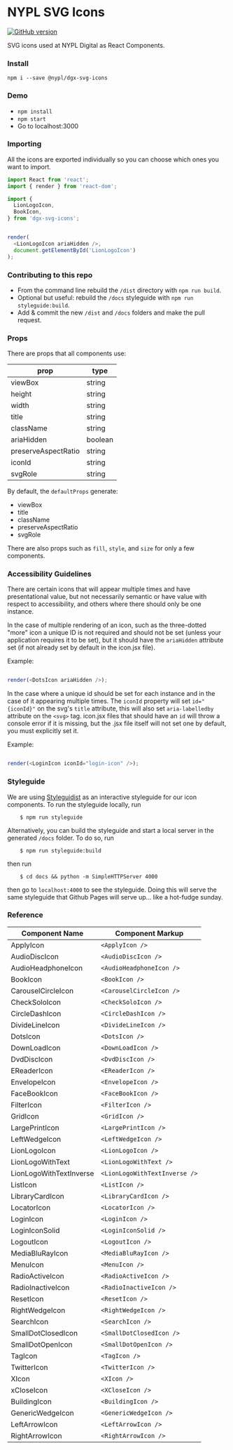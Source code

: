 # NYPL SVG Icons

[![GitHub version](https://badge.fury.io/gh/nypl%2Fdgx-svg-icons.svg)](https://badge.fury.io/gh/nypl%2Fdgx-svg-icons)

SVG icons used at NYPL Digital as React Components.

### Install

`npm i --save @nypl/dgx-svg-icons`

### Demo

* `npm install`
* `npm start`
* Go to localhost:3000

### Importing

All the icons are exported individually so you can choose which ones you want to import.

```javascript
import React from 'react';
import { render } from 'react-dom';

import {
  LionLogoIcon,
  BookIcon,
} from 'dgx-svg-icons';


render(
  <LionLogoIcon ariaHidden />,
  document.getElementById('LionLogoIcon')
);

```

### Contributing to this repo
* From the command line rebuild the `/dist` directory with `npm run build`.
* Optional but useful: rebuild the `/docs` styleguide with `npm run styleguide:build`.
* Add & commit the new `/dist` and `/docs` folders and make the pull request.

### Props

There are props that all components use:

prop | type
--- | ---
viewBox | string
height | string
width | string
title | string
className | string
ariaHidden | boolean
preserveAspectRatio | string
iconId | string
svgRole | string

By default, the `defaultProps` generate:

* viewBox
* title
* className
* preserveAspectRatio
* svgRole

There are also props such as `fill`, `style`, and `size` for only a few components.

### Accessibility Guidelines
There are certain icons that will appear multiple times and have presentational value, but not necessarily semantic or have value with respect to accessibility, and others where there should only be one instance.

In the case of multiple rendering of an icon, such as the three-dotted "more" icon a unique ID is not required and should not be set (unless your application requires it to be set), but it should have the `ariaHidden` attribute set (if not already set by default in the icon.jsx file).

Example:
```javascript

render(<DotsIcon ariaHidden />);

```

In the case where a unique id should be set for each instance and in the case of it appearing multiple times. The `iconId` property will set `id="{iconId}"` on the svg's `title` attribute, this will also set `aria-labelledby` attribute on the `<svg>` tag. icon.jsx files that should have an `id` will throw a console error if it is missing, but the .jsx file itself will not set one by default, you must explicitly set it.

Example:
```javascript

render(<LoginIcon iconId="login-icon" />);

```

### Styleguide

We are using [Styleguidist](https://react-styleguidist.js.org/) as an interactive styleguide for our icon components. To run the styleguide locally, run

```
    $ npm run styleguide
```

Alternatively, you can build the styleguide and start a local server in the generated `/docs` folder. To do so, run

```
    $ npm run styleguide:build
```

then run

```
    $ cd docs && python -m SimpleHTTPServer 4000
```

then go to `localhost:4000` to see the styleguide. Doing this will serve the same styleguide that Github Pages will serve up... like a hot-fudge sunday.

### Reference

Component Name  | Component Markup  
--- | ---
ApplyIcon | `<ApplyIcon />`
AudioDiscIcon | `<AudioDiscIcon />`
AudioHeadphoneIcon | `<AudioHeadphoneIcon />`
BookIcon | `<BookIcon />`
CarouselCircleIcon | `<CarouselCircleIcon />`
CheckSoloIcon | `<CheckSoloIcon />`
CircleDashIcon | `<CircleDashIcon />`
DivideLineIcon | `<DivideLineIcon />`
DotsIcon | `<DotsIcon />`
DownLoadIcon | `<DownLoadIcon />`
DvdDiscIcon | `<DvdDiscIcon />`
EReaderIcon | `<EReaderIcon />`
EnvelopeIcon | `<EnvelopeIcon />`
FaceBookIcon | `<FaceBookIcon />`
FilterIcon | `<FilterIcon />`
GridIcon | `<GridIcon />`
LargePrintIcon | `<LargePrintIcon />`
LeftWedgeIcon | `<LeftWedgeIcon />`
LionLogoIcon | `<LionLogoIcon />`
LionLogoWithText | `<LionLogoWithText />`
LionLogoWithTextInverse | `<LionLogoWithTextInverse />`
ListIcon | `<ListIcon />`
LibraryCardIcon | `<LibraryCardIcon />`
LocatorIcon | `<LocatorIcon />`
LoginIcon | `<LoginIcon />`
LoginIconSolid | `<LoginIconSolid />`
LogoutIcon | `<LogoutIcon />`
MediaBluRayIcon | `<MediaBluRayIcon />`
MenuIcon | `<MenuIcon />`
RadioActiveIcon | `<RadioActiveIcon />`
RadioInactiveIcon | `<RadioInactiveIcon />`
ResetIcon | `<ResetIcon />`
RightWedgeIcon | `<RightWedgeIcon />`
SearchIcon | `<SearchIcon />`
SmallDotClosedIcon | `<SmallDotClosedIcon />`
SmallDotOpenIcon | `<SmallDotOpenIcon />`
TagIcon | `<TagIcon />`
TwitterIcon | `<TwitterIcon />`
XIcon | `<XIcon />`
xCloseIcon | `<XCloseIcon />`
BuildingIcon | `<BuildingIcon />`
GenericWedgeIcon | `<GenericWedgeIcon />`
LeftArrowIcon | `<LeftArrowIcon />`
RightArrowIcon | `<RightArrowIcon />`
